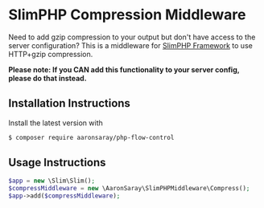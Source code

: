 # SlimPHP Compression Middleware

Need to add gzip compression to your output but don't have access to the server configuration?  This is a middleware for [SlimPHP Framework](http://www.slimframework.com/) to use HTTP+gzip compression.

**Please note: If you CAN add this functionality to your server config, please do that instead.**

## Installation Instructions

Install the latest version with

```bash
$ composer require aaronsaray/php-flow-control
```

## Usage Instructions

```PHP
$app = new \Slim\Slim();
$compressMiddleware = new \AaronSaray\SlimPHPMiddleware\Compress();
$app->add($compressMiddleware);
```
